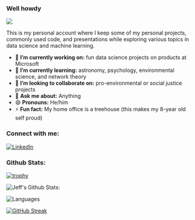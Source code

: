 ### Well howdy

![](https://komarev.com/ghpvc/?username=JeffMacaluso&style=flat-square)

This is my personal account where I keep some of my personal projects, commonly used code, and presentations while exploring various topics in data science and machine learning.

- 🔭 **I’m currently working on:** fun data science projects on products at Microsoft
- 🌱 **I’m currently learning:** astronomy, psychology, environmental science, and network theory
- 👯 **I’m looking to collaborate on:** pro-environmental or social justice projects
- 💬 **Ask me about:** Anything
- 😄 **Pronouns:** He/him
- ⚡ **Fun fact:** My home office is a treehouse (this makes my 8-year old self proud)

### Connect with me:
<a href="https://www.linkedin.com/in/macalusojeff/" target="_blank"><img src="https://img.shields.io/badge/LinkedIn-0077B5?style=for-the-badge&logo=linkedin&logoColor=white" alt="LinkedIn"></a>

### Github Stats: 
[![trophy](https://github-profile-trophy.vercel.app/?username=JeffMacaluso&theme=radical&column=6&row=1&margin-w=15)](https://github.com/ryo-ma/github-profile-trophy)

![Jeff's Github Stats:](https://github-readme-stats.vercel.app/api?username=JeffMacaluso&show_icons=true&theme=radical)

![Languages](https://github-readme-stats.vercel.app/api/top-langs/?username=JeffMacaluso&theme=radical)

[![GitHub Streak](https://github-readme-streak-stats.herokuapp.com/?user=JeffMacaluso&theme=radical&date_format=M%20j%5B%2C%20Y%5D)](https://git.io/streak-stats)
